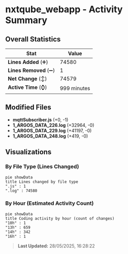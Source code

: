 # nxtqube_webapp - Activity Summary 

## Overall Statistics

| Stat                   | Value                                                             |
| ---------------------- | ----------------------------------------------------------------- |
| **Lines Added** (➕)   | 74580                                          |
| **Lines Removed** (➖) | 1                                        |
| **Net Change** (↕)    | 74579                |
| **Active Time** (⌚)   | 999 minutes |


## Modified Files
- **mqttSubscriber.js** (+0, -1)
- **1_ARGOS_DATA_226.log** (+32964, -0)
- **1_ARGOS_DATA_229.log** (+41197, -0)
- **1_ARGOS_DATA_248.log** (+419, -0)

## Visualizations

### By File Type (Lines Changed)

```mermaid
pie showData
title Lines changed by file type
".js" : 1
".log" : 74580
```

### By Hour (Estimated Activity Count)

```mermaid
pie showData
title Coding activity by hour (count of changes)
"10h" : 1
"13h" : 659
"14h" : 342
"16h" : 1
```


> **Last Updated:** 28/05/2025, 16:28:22